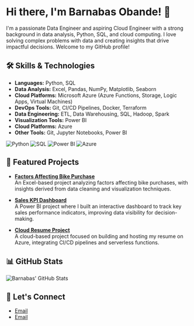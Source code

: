 # Hi there, I'm Barnabas Obande! 👋

I'm a passionate Data Engineer and aspiring Cloud Engineer with a strong background in data analysis, Python, SQL, and cloud computing. I love solving complex problems with data and creating insights that drive impactful decisions. Welcome to my GitHub profile!

## 🛠️ Skills & Technologies

- **Languages:** Python, SQL
- **Data Analysis:** Excel, Pandas, NumPy, Matplotlib, Seaborn
- **Cloud Platforms:** Microsoft Azure (Azure Functions, Storage, Logic Apps, Virtual Machines)
- **DevOps Tools:** Git, CI/CD Pipelines, Docker, Terraform
- **Data Engineering:** ETL, Data Warehousing, SQL, Hadoop, Spark
- **Visualization Tools:** Power BI
- **Cloud Platforms:** Azure
- **Other Tools:** Git, Jupyter Notebooks, Power BI

![Python](https://img.shields.io/badge/Python-3776AB?style=for-the-badge&logo=python&logoColor=white)
![SQL](https://img.shields.io/badge/SQL-007396?style=for-the-badge&logo=MySQL&logoColor=white)
![Power BI](https://img.shields.io/badge/PowerBI-F2C811?style=for-the-badge&logo=PowerBI&logoColor=black)
![Azure](https://img.shields.io/badge/Microsoft_Azure-0089D6?style=for-the-badge&logo=microsoft-azure&logoColor=white)

## 🌟 Featured Projects

- **[Factors Affecting Bike Purchase](https://github.com/mycloudbio/Barnabas-Obande-the-Analyst/blob/main/Project%20to%20Check%20Factors%20Affecting%20Bike%20Purchase.xlsx)**  
  An Excel-based project analyzing factors affecting bike purchases, with insights derived from data cleaning and visualization techniques.

- **[Sales KPI Dashboard](https://github.com/mycloudbio/Barnabas-Obande-the-Analyst/blob/main/Sales%20KPI.pbix)**  
  A Power BI project where I built an interactive dashboard to track key sales performance indicators, improving data visibility for decision-making.

- **[Cloud Resume Project](https://github.com/mycloudbio/Barnabas-Obande-the-Analyst)**  
  A cloud-based project focused on building and hosting my resume on Azure, integrating CI/CD pipelines and serverless functions.

## 📊 GitHub Stats

![Barnabas' GitHub Stats](https://github-readme-stats.vercel.app/api?username=yourusername&show_icons=true&theme=radical)

## 🤝 Let's Connect

- [Email](mailto:igbajiobande@outlook.com)
- [Email](mailto:barnabasobande2010@gmail.com)



